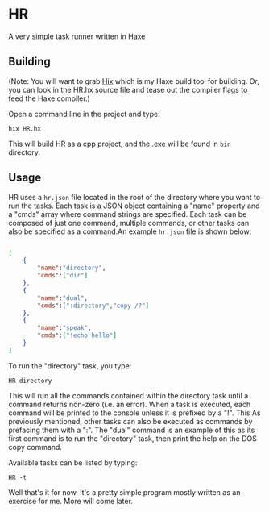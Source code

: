 # HR
A very simple task runner written in Haxe

## Building

(Note: You will want to grab [Hix](https://github.com/bncastle/hix) which is my Haxe build tool for building.
Or, you can look in the HR.hx source file and tease out the compiler flags to feed the Haxe compiler.)

Open a command line in the project and type:

```hix HR.hx```

This will build HR as a cpp project, and the .exe will be found in ```bin``` directory.

## Usage

HR uses a ```hr.json``` file located in the root of the directory where you want to run the tasks. Each
task is a JSON object containing a "name" property and a "cmds" array where command strings are specified.
Each task can be composed of just one command, multiple commands, or other tasks can also be specified as 
a command.An example ```hr.json``` file is shown below:

```json

[
    {
        "name":"directory",
        "cmds":["dir"]
    },
    {
        "name":"dual",
        "cmds":[":directory","copy /?"]
    },
    {
        "name":"speak",
        "cmds":["!echo hello"]
    }
]

```

To run the "directory" task, you type:

```HR directory```

This will run all the commands contained within the directory task until a command returns non-zero (i.e. an error).
When a task is executed, each command will be printed to the console unless it is  prefixed by a "!". This
As previously mentioned, other tasks can also be executed as commands by prefacing them with a ":". The
"dual" command is an example of this as its first command is to run the "directory" task, then print the help on the
DOS copy command.

Available tasks can be listed by typing:

```HR -t ```

Well that's it for now. It's a pretty simple program mostly written as an exercise for me. More will come later.